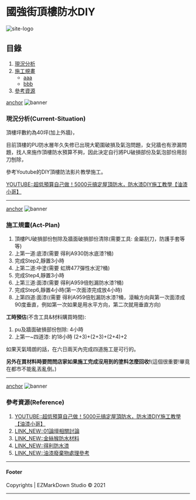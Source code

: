 # 國強街頂樓防水DIY
![site-logo](https://icons.iconarchive.com/icons/mag1cwind0w/o-sunny-day/256/osd-sun-icon.png)

## 目錄
1. [現況分析](#Current-Situation)
2. [施工規畫](#)
    + [aaa](#Act-Plan)
    + [bbb](#)
3. [參考資源](#Reference)

[anchor](Current-Situation)
![banner](https://raw.githubusercontent.com/ccutmis/ccutmis.github.io/master/ezmd/images/1.jpg)
### 現況分析(Current-Situation)

頂樓坪數約為40坪(加上外牆)，

目前頂樓的PU防水層年久失修已出現大範圍破損及氣泡問題，女兒牆也有滲漏問題，找人來施作頂樓防水預算不夠，因此決定自行將PU破損部份及氣泡部份用刮刀刨除，

參考Youtube的DIY頂樓防法影片教學施工。

[YOUTUBE::超低預算自己做！5000元搞定屋頂防水，防水漆DIY施工教學【油漆小哥】](https://www.youtube.com/watch?v=ndf3KpWVZ4o)

-----

[anchor](Act-Plan)
![banner](https://raw.githubusercontent.com/ccutmis/ccutmis.github.io/master/ezmd/images/1.jpg)
### 施工規畫(Act-Plan)
1. 頂樓PU破損部份刨除及牆面破損部份清除(需要工具: 金屬刮刀，防護手套等等)
2. 上第一道:底漆(需要 得利A930防水底漆?桶)
3. 完成Step2,靜置3小時
4. 上第二道:中塗(需要 虹牌477彈性水泥?桶)
5. 完成Step4,靜置3小時
6. 上第三道:面漆(需要 得利A959倍剋漏防水漆?桶)
7. 完成Step6,靜置4小時(第一次面漆完成放4小時)
8. 上第四道:面漆((需要 得利A959倍剋漏防水漆?桶，滾輪方向與第一次面漆成90度垂直，例如第一次如果是用水平方向，第二次就用垂直方向)

<span class="text-danger">**工時預估**(不含工具&材料購買時間):</span>
1. pu及牆面破損部份刨除: 4小時
2. 上第一~四道漆: 約18小時 (2+3)+(2+3)+(2+4)+2 

如果天氣晴朗的話，在六日兩天內完成四道施工是可行的。

<span class="text-danger">**另外在買材料時要問問店家如果施工完成沒用到的塗料怎麼回收!**(這個很重要!畢竟在都市不能亂丟亂倒。)</span>

-----

[anchor](Reference)
![banner](https://raw.githubusercontent.com/ccutmis/ccutmis.github.io/master/ezmd/images/1.jpg)
### 參考資源(Reference)
1. [YOUTUBE::超低預算自己做！5000元搞定屋頂防水，防水漆DIY施工教學【油漆小哥】](https://www.youtube.com/watch?v=ndf3KpWVZ4o)
2. [LINK_NEW::01論壇相關討論](https://www.mobile01.com/topicdetail.php?f=335&t=4670769&p=2)
3. [LINK_NEW::金絲猴防水材料](http://www.plimates.com.tw/tw/location)
4. [LINK_NEW::得利防水漆](https://www.dulux.com.tw/zh/products/exterior)
5. [LINK_NEW::油漆廢棄物處理參考](https://www.dep.gov.taipei/News_Content.aspx?n=ACEFA960B5A4ACD7&sms=87415A8B9CE81B16&s=D592DA69D718FD3F)
-----

#### Footer
Copyrights | EZMarkDown Studio &copy; 2021

-----

<span class="m-5"></span>

